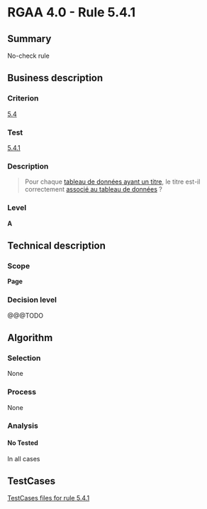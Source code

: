 # RGAA 4.0 - Rule 5.4.1

## Summary
No-check rule


## Business description

### Criterion
[5.4](https://www.numerique.gouv.fr/publications/rgaa-accessibilite/methode/criteres/#crit-5-4)

### Test
[5.4.1](https://www.numerique.gouv.fr/publications/rgaa-accessibilite/methode/criteres/#test-5-4-1)

### Description
> Pour chaque [tableau de données ayant un titre](https://www.numerique.gouv.fr/publications/rgaa-accessibilite/methode/glossaire/#tableau-de-donnees-ayant-un-titre), le titre est-il correctement [associé au tableau de données](https://www.numerique.gouv.fr/publications/rgaa-accessibilite/methode/glossaire/#passage-de-texte-associe-au-tableau-de-donnees) ?

### Level
**A**


## Technical description

### Scope
**Page**

### Decision level
@@@TODO


## Algorithm

### Selection
None

### Process
None

### Analysis

#### No Tested
In all cases


##  TestCases

[TestCases files for rule 5.4.1](https://gitlab.com/asqatasun/Asqatasun/-/tree/v5/rules/rules-rgaa4.0/src/test/resources/testcases/rgaa40//Rgaa40Rule050401/)



